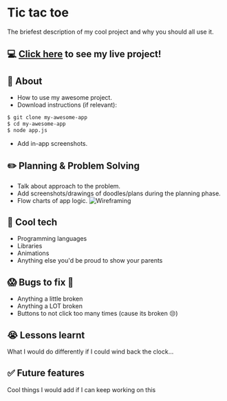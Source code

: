 # Tic tac toe
The briefest description of my cool project and why you should all use it.

## :computer: [Click here](https://angelamar10.github.io/tic-tac-toe/) to see my live project!

## :page_facing_up: About
- How to use my awesome project.
- Download instructions (if relevant):
```zsh
$ git clone my-awesome-app
$ cd my-awesome-app
$ node app.js
```
- Add in-app screenshots.

## :pencil2: Planning & Problem Solving
- Talk about approach to the problem.
- Add screenshots/drawings of doodles/plans during the planning phase.
- Flow charts of app logic.
![Wireframing](https://images.unsplash.com/photo-1581291518633-83b4ebd1d83e?ixlib=rb-1.2.1&ixid=MnwxMjA3fDB8MHxwaG90by1wYWdlfHx8fGVufDB8fHx8&auto=format&fit=crop&w=1170&q=80)

## :rocket: Cool tech
- Programming languages
- Libraries
- Animations
- Anything else you'd be proud to show your parents

## :scream: Bugs to fix :poop:
- Anything a little broken
- Anything a LOT broken
- Buttons to not click too many times (cause its broken :unamused:)

## :sob: Lessons learnt
What I would do differently if I could wind back the clock...

## :white_check_mark: Future features
Cool things I would add if I can keep working on this